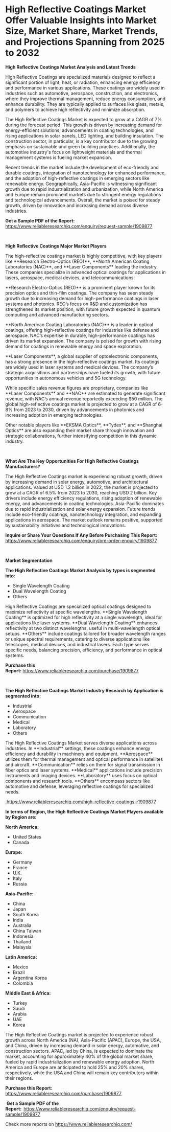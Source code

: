 <p><h1>High Reflective Coatings Market Offer Valuable Insights into Market Size, Market Share, Market Trends, and Projections Spanning from 2025 to 2032</h1></p><p><strong>High Reflective Coatings Market Analysis and Latest Trends</strong></p>
<p><p>High Reflective Coatings are specialized materials designed to reflect a significant portion of light, heat, or radiation, enhancing energy efficiency and performance in various applications. These coatings are widely used in industries such as automotive, aerospace, construction, and electronics, where they improve thermal management, reduce energy consumption, and enhance durability. They are typically applied to surfaces like glass, metals, and polymers to achieve high reflectivity and minimize absorption.</p><p>The High Reflective Coatings Market is expected to grow at a CAGR of 7% during the forecast period. This growth is driven by increasing demand for energy-efficient solutions, advancements in coating technologies, and rising applications in solar panels, LED lighting, and building insulation. The construction sector, in particular, is a key contributor due to the growing emphasis on sustainable and green building practices. Additionally, the automotive industry's focus on lightweight materials and thermal management systems is fueling market expansion.</p><p>Recent trends in the market include the development of eco-friendly and durable coatings, integration of nanotechnology for enhanced performance, and the adoption of high-reflective coatings in emerging sectors like renewable energy. Geographically, Asia-Pacific is witnessing significant growth due to rapid industrialization and urbanization, while North America and Europe remain prominent markets due to stringent energy regulations and technological advancements. Overall, the market is poised for steady growth, driven by innovation and increasing demand across diverse industries.</p></p>
<p><strong>Get a Sample PDF of the Report:&nbsp;</strong> <a href="https://www.reliableresearchiq.com/enquiry/request-sample/1909877?utm_campaign=1870&utm_medium=2&utm_source=Github&utm_content=ia&utm_term=29012025&utm_id=high-reflective-coatings">https://www.reliableresearchiq.com/enquiry/request-sample/1909877</a></p>
<p>&nbsp;</p>
<p><strong>High Reflective Coatings Major Market Players</strong></p>
<p><p>The high-reflective coatings market is highly competitive, with key players like **Research Electro-Optics (REO)**, **North American Coating Laboratories (NAC)**, and **Laser Components** leading the industry. These companies specialize in advanced optical coatings for applications in lasers, aerospace, medical devices, and telecommunications.</p><p>**Research Electro-Optics (REO)** is a prominent player known for its precision optics and thin-film coatings. The company has seen steady growth due to increasing demand for high-performance coatings in laser systems and photonics. REO’s focus on R&D and customization has strengthened its market position, with future growth expected in quantum computing and advanced manufacturing sectors.</p><p>**North American Coating Laboratories (NAC)** is a leader in optical coatings, offering high-reflective coatings for industries like defense and aerospace. NAC’s expertise in durable, high-performance coatings has driven its market expansion. The company is poised for growth with rising demand for coatings in renewable energy and space exploration.</p><p>**Laser Components**, a global supplier of optoelectronic components, has a strong presence in the high-reflective coatings market. Its coatings are widely used in laser systems and medical devices. The company’s strategic acquisitions and partnerships have fueled its growth, with future opportunities in autonomous vehicles and 5G technology.</p><p>While specific sales revenue figures are proprietary, companies like **Laser Components** and **NAC** are estimated to generate significant revenue, with NAC’s annual revenue reportedly exceeding $50 million. The global high-reflective coatings market is projected to grow at a CAGR of 6-8% from 2023 to 2030, driven by advancements in photonics and increasing adoption in emerging technologies.</p><p>Other notable players like **EKSMA Optics**, **Tydex**, and **Shanghai Optics** are also expanding their market share through innovation and strategic collaborations, further intensifying competition in this dynamic industry.</p></p>
<p>&nbsp;</p>
<p><strong>What Are The Key Opportunities For High Reflective Coatings Manufacturers?</strong></p>
<p><p>The High Reflective Coatings market is experiencing robust growth, driven by increasing demand in solar energy, automotive, and architectural applications. Valued at USD 1.2 billion in 2022, the market is projected to grow at a CAGR of 6.5% from 2023 to 2030, reaching USD 2 billion. Key drivers include energy efficiency regulations, rising adoption of renewable energy, and advancements in coating technologies. Asia-Pacific dominates due to rapid industrialization and solar energy expansion. Future trends include eco-friendly coatings, nanotechnology integration, and expanding applications in aerospace. The market outlook remains positive, supported by sustainability initiatives and technological innovations.</p></p>
<p><strong>Inquire or Share Your Questions If Any Before Purchasing This Report:</strong> <a href="https://www.reliableresearchiq.com/enquiry/pre-order-enquiry/1909877?utm_campaign=1870&utm_medium=2&utm_source=Github&utm_content=ia&utm_term=29012025&utm_id=high-reflective-coatings">https://www.reliableresearchiq.com/enquiry/pre-order-enquiry/1909877</a></p>
<p>&nbsp;</p>
<p><strong>Market Segmentation</strong></p>
<p><strong>The High Reflective Coatings Market Analysis by types is segmented into:</strong></p>
<p><ul><li>Single Wavelength Coating</li><li>Dual Wavelength Coating</li><li>Others</li></ul></p>
<p><p>High Reflective Coatings are specialized optical coatings designed to maximize reflectivity at specific wavelengths. **Single Wavelength Coating** is optimized for high reflectivity at a single wavelength, ideal for applications like laser systems. **Dual Wavelength Coating** enhances reflectivity at two distinct wavelengths, useful in multi-wavelength optical setups. **Others** include coatings tailored for broader wavelength ranges or unique spectral requirements, catering to diverse applications like telescopes, medical devices, and industrial lasers. Each type serves specific needs, balancing precision, efficiency, and performance in optical systems.</p></p>
<p><strong>Purchase this Report:&nbsp;</strong><a href="https://www.reliableresearchiq.com/purchase/1909877?utm_campaign=1870&utm_medium=2&utm_source=Github&utm_content=ia&utm_term=29012025&utm_id=high-reflective-coatings">https://www.reliableresearchiq.com/purchase/1909877</a></p>
<p>&nbsp;</p>
<p><strong>The High Reflective Coatings Market Industry Research by Application is segmented into:</strong></p>
<p><ul><li>Industrial</li><li>Aerospace</li><li>Communication</li><li>Medical</li><li>Laboratory</li><li>Others</li></ul></p>
<p><p>The High Reflective Coatings Market serves diverse applications across industries. In **Industrial** settings, these coatings enhance energy efficiency and durability in machinery and equipment. **Aerospace** utilizes them for thermal management and optical performance in satellites and aircraft. **Communication** relies on them for signal transmission in fiber optics and laser systems. **Medical** applications include precision instruments and imaging devices. **Laboratory** uses focus on optical components and research tools. **Others** encompass sectors like automotive and defense, leveraging reflective coatings for specialized needs.</p></p>
<p><a href="https://www.reliableresearchiq.com/high-reflective-coatings-r1909877?utm_campaign=1870&utm_medium=2&utm_source=Github&utm_content=ia&utm_term=29012025&utm_id=high-reflective-coatings">&nbsp;https://www.reliableresearchiq.com/high-reflective-coatings-r1909877</a></p>
<p><strong>In terms of Region, the High Reflective Coatings Market Players available by Region are:</strong></p>
<p>
    <p> <strong> North America: </strong>
        <ul>
            <li>United States</li>
            <li>Canada</li>
        </ul>
        </p> 
    <p> <strong> Europe: </strong>
        <ul>
            <li>Germany</li>
            <li>France</li>
            <li>U.K.</li>
            <li>Italy</li>
            <li>Russia</li>
        </ul>
        </p> 
    <p> <strong> Asia-Pacific: </strong>
        <ul>
            <li>China</li>
            <li>Japan</li>
            <li>South Korea</li>
            <li>India</li>
            <li>Australia</li>
            <li>China Taiwan</li>
            <li>Indonesia</li>
            <li>Thailand</li>
            <li>Malaysia</li>
        </ul>
        </p> 
    <p> <strong> Latin America: </strong>
        <ul>
            <li>Mexico</li>
            <li>Brazil</li>
            <li>Argentina Korea</li>
            <li>Colombia</li>
        </ul>
        </p> 
    <p> <strong> Middle East & Africa: </strong>
        <ul>
            <li>Turkey</li>
            <li>Saudi</li>
            <li>Arabia</li>
            <li>UAE</li>
            <li>Korea</li>
        </ul>
    </p>
    </p>
<p><p>The High Reflective Coatings market is projected to experience robust growth across North America (NA), Asia-Pacific (APAC), Europe, the USA, and China, driven by increasing demand in solar energy, automotive, and construction sectors. APAC, led by China, is expected to dominate the market, accounting for approximately 40% of the global market share, fueled by rapid industrialization and renewable energy adoption. North America and Europe are anticipated to hold 25% and 20% shares, respectively, while the USA and China will remain key contributors within their regions.</p></p>
<p><strong>Purchase this Report: </strong><a href="https://www.reliableresearchiq.com/purchase/1909877?utm_campaign=1870&utm_medium=2&utm_source=Github&utm_content=ia&utm_term=29012025&utm_id=high-reflective-coatings">https://www.reliableresearchiq.com/purchase/1909877</a></p>
<p>&nbsp;<strong>Get a Sample PDF of the Report:&nbsp;&nbsp;</strong><a href="https://www.reliableresearchiq.com/enquiry/request-sample/1909877?utm_campaign=1870&utm_medium=2&utm_source=Github&utm_content=ia&utm_term=29012025&utm_id=high-reflective-coatings">https://www.reliableresearchiq.com/enquiry/request-sample/1909877</a></p>
<p><strong></strong></p>
<p>Check more reports on <a href="https://www.reliableresearchiq.com/?utm_campaign=1870&utm_medium=2&utm_source=Github&utm_content=ia&utm_term=29012025&utm_id=high-reflective-coatings">https://www.reliableresearchiq.com/</a></p>